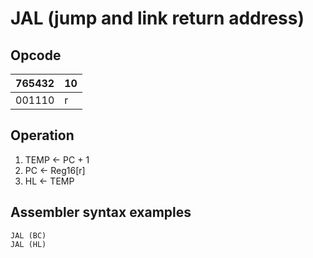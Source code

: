 # JAL (jump and link return address)

## Opcode
| 765432 | 10 |
|--------|----|
| 001110 | r  |

## Operation
1. TEMP <- PC + 1
2. PC <- Reg16[r]
3. HL <- TEMP

## Assembler syntax examples
```
JAL (BC)
JAL (HL)
```

